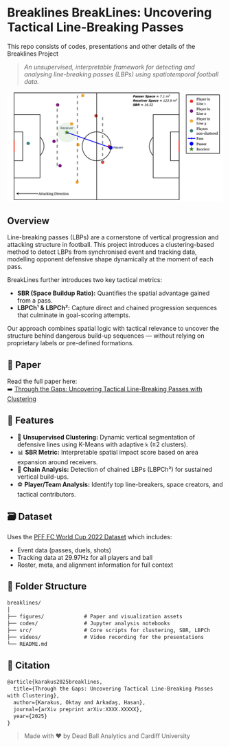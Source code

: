 # Breaklines BreakLines: Uncovering Tactical Line-Breaking Passes
This repo consists of codes, presentations and other details of the Breaklines Project

> *An unsupervised, interpretable framework for detecting and analysing line-breaking passes (LBPs) using spatiotemporal football data.*

![Figure 1: Core Framework — Detecting LBPs and computing SBR](figures/fig1_1.png)

## Overview

Line-breaking passes (LBPs) are a cornerstone of vertical progression and attacking structure in football. This project introduces a clustering-based method to detect LBPs from synchronised event and tracking data, modelling opponent defensive shape dynamically at the moment of each pass.

BreakLines further introduces two key tactical metrics:
- **SBR (Space Buildup Ratio):** Quantifies the spatial advantage gained from a pass.
- **LBPCh¹ & LBPCh²:** Capture direct and chained progression sequences that culminate in goal-scoring attempts.

Our approach combines spatial logic with tactical relevance to uncover the structure behind dangerous build-up sequences — without relying on proprietary labels or pre-defined formations.

## 📄 Paper

Read the full paper here:  
➡️ [Through the Gaps: Uncovering Tactical Line-Breaking Passes with Clustering](https://arxiv.org/abs/2506.06666)

## 🔧 Features

- 🧠 **Unsupervised Clustering:** Dynamic vertical segmentation of defensive lines using K-Means with adaptive `k` (≥2 clusters).
- 📊 **SBR Metric:** Interpretable spatial impact score based on area expansion around receivers.
- 🔄 **Chain Analysis:** Detection of chained LBPs (LBPCh²) for sustained vertical build-ups.
- ⚽ **Player/Team Analysis:** Identify top line-breakers, space creators, and tactical contributors.

## 🗃️ Dataset

Uses the [PFF FC World Cup 2022 Dataset](https://www.blog.fc.pff.com/blog/pff-fc-release-2022-world-cup-data) which includes:
- Event data (passes, duels, shots)
- Tracking data at 29.97Hz for all players and ball
- Roster, meta, and alignment information for full context

## 📂 Folder Structure
```verbatim
breaklines/
│
├── figures/             # Paper and visualization assets
├── codes/               # Jupyter analysis notebooks
├── src/                 # Core scripts for clustering, SBR, LBPCh
├── videos/              # Video recording for the presentations
└── README.md
```

## 📌 Citation
```verbatim
@article{karakus2025breaklines,
  title={Through the Gaps: Uncovering Tactical Line-Breaking Passes with Clustering},
  author={Karakus, Oktay and Arkadaş, Hasan},
  journal={arXiv preprint arXiv:XXXX.XXXXX},
  year={2025}
}
```

> Made with ❤️ by Dead Ball Analytics and Cardiff University
